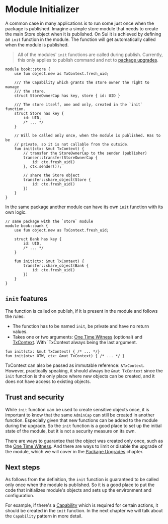 # Module Initializer

A common case in many applications is to run some just once when the package is published. Imagine a simple store module that needs to create the main Store object when it is published. On Sui it is achieved by defining an `init` function in the module. The function will get automatically called when the module is published.

> All of the modules' `init` functions are called during publish. Currently, this only applies to publish command and not to [package upgrades](./package-upgrades.md).

```move
module book::store {
    use fun object.new as TxContext.fresh_uid;

    /// The Capability which grants the store owner the right to manage
    /// the store.
    struct StoreOwnerCap has key, store { id: UID }

    /// The store itself, one and only, created in the `init` function.
    struct Store has key {
        id: UID,
        /* ... */
    }

    // Will be called only once, when the module is published. Has to be
    // private, so it is not callable from the outside.
    fun init(ctx: &mut TxContext) {
        // transfer the StoreOwnerCap to the sender (publisher)
        transer::transfer(StoreOwnerCap {
            id: ctx.fresh_uid()
        }, ctx.sender());

        // share the Store object
        transfer::share_object(Store {
            id: ctx.fresh_uid()
        })
    }
}
```

In the same package another module can have its own `init` function with its own logic.

```move
// same package with the `store` module
module book::bank {
    use fun object.new as TxContext.fresh_uid;

    struct Bank has key {
        id: UID,
        /* ... */
    }

    fun init(ctx: &mut TxContext) {
        transfer::share_object(Bank {
            id: ctx.fresh_uid()
        })
    }
}
```

## `init` features

The function is called on publish, if it is present in the module and follows the rules:

- The function has to be named `init`, be private and have no return values.
- Takes one or two arguments: [One Time Witness](./one-time-witness.md) (optional) and [TxContext](./transaction-context.md). With `TxContext always being the last argument.

```move
fun init(ctx: &mut TxContext) { /* ... */}
fun init(otw: OTW, ctx: &mut TxContext) { /* ... */ }
```

TxContext can also be passed as immutable reference: `&TxContext`. However, practically speaking, it should always be `&mut TxContext` since the `init` function is the only place where new objects can be created, and it does not have access to existing objects.

## Trust and security

While `init` function can be used to create sensitive objects once, it is important to know that the same `AdminCap` can still be created in another function. Especially given that new functions can be added to the module during the upgrade. So the `init` function is a good place to set up the initial state of the module, but it is not a security measure on its own.

There are ways to guarantee that the object was created only once, such as the [One Time Witness](./one-time-witness.md). And there are ways to limit or disable the upgrade of the module, which we will cover in the [Package Upgrades](./package-upgrades.md) chapter.

## Next steps

As follows from the definition, the `init` function is guaranteed to be called only once when the module is published. So it is a good place to put the code that initializes module's objects and sets up the environment and configuration.

For example, if there's a [Capability](./capability.md) which is required for certain actions, it should be created in the `init` function. In the next chapter we will talk about the `Capability` pattern in more detail.
